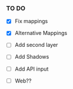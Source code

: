### TO DO

- [x] Fix mappings
- [x] Alternative Mappings
- [ ] Add second layer
- [ ] Add Shadows
- [ ] Add API input
- [ ] Web??
 
